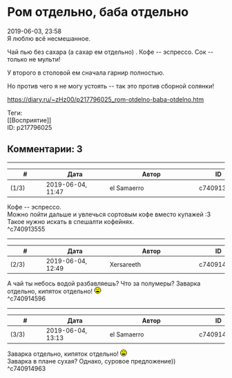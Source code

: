 Ром отдельно, баба отдельно
===========================

  
2019-06-03, 23:58  
 Я люблю всё несмешанное.   
   
 Чай пью без сахара (а сахар ем отдельно) . Кофе -- эспрессо. Сок -- только не мульти!   
   
 У второго в столовой ем сначала гарнир полностью.   
   
 Но против чего я не могу устоять -- так это против сборной солянки!   
  
<https://diary.ru/~zHz00/p217796025_rom-otdelno-baba-otdelno.htm>  
  
Теги:  
[[Восприятие]]  
ID: p217796025  


Комментарии: 3
--------------

  


---



|         #         |              Дата              |                     Автор                     |           ID           |
| --- | --- | --- | --- |
| (1/3) | 2019-06-04, 11:47 | el Samaerro | c740913555 |

  
  Кофе -- эспрессо.    
 Можно пойти дальше и увлечься сортовым кофе вместо купажей :3   
 Такое нужно искать в спешалти кофейнях.   
 ^c740913555

---



|         #         |              Дата              |                     Автор                     |           ID           |
| --- | --- | --- | --- |
| (2/3) | 2019-06-04, 12:49 | Xersareeth | c740914596 |

  
 А чай ты небось водой разбавляешь? Что за полумеры? Заварка отдельно, кипяток отдельно! ![:laugh:](pics/1126.gif)   
 ^c740914596

---



|         #         |              Дата              |                     Автор                     |           ID           |
| --- | --- | --- | --- |
| (3/3) | 2019-06-04, 13:13 | el Samaerro | c740914963 |

  
  Заварка отдельно, кипяток отдельно! ![:laugh:](pics/1126.gif)    
 Заварка в плане сухая? Однако, суровое предложение))   
 ^c740914963